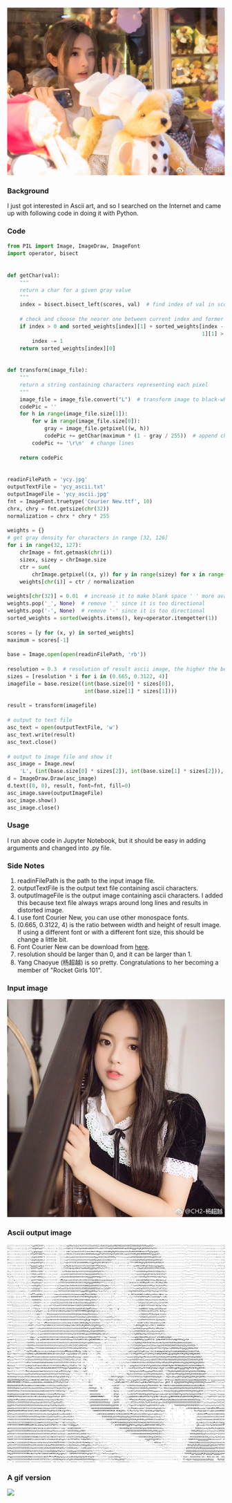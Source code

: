 ![title image](https://raw.githubusercontent.com/Wizna/play/master/006a0Rdhgy1ficp70i78kj30yp0qown2.jpg)

### Background

I just got interested in Ascii art, and so I searched on the Internet and came up with following code in doing it with Python.

### Code

```python
from PIL import Image, ImageDraw, ImageFont
import operator, bisect


def getChar(val):
    """
    return a char for a given gray value
    """
    index = bisect.bisect_left(scores, val)  # find index of val in scores

    # check and choose the nearer one between current index and former index
    if index > 0 and sorted_weights[index][1] + sorted_weights[index -
                                                               1][1] > 2 * val:
        index -= 1
    return sorted_weights[index][0]


def transform(image_file):
    """
    return a string containing characters representing each pixel
    """
    image_file = image_file.convert("L")  # transform image to black-white
    codePic = ''
    for h in range(image_file.size[1]):
        for w in range(image_file.size[0]):
            gray = image_file.getpixel((w, h))
            codePic += getChar(maximum * (1 - gray / 255))  # append characters
        codePic += '\r\n'  # change lines

    return codePic


readinFilePath = 'ycy.jpg'
outputTextFile = 'ycy_ascii.txt'
outputImageFile = 'ycy_ascii.jpg'
fnt = ImageFont.truetype('Courier New.ttf', 10)
chrx, chry = fnt.getsize(chr(32))
normalization = chrx * chry * 255

weights = {}
# get gray density for characters in range [32, 126]
for i in range(32, 127):
    chrImage = fnt.getmask(chr(i))
    sizex, sizey = chrImage.size
    ctr = sum(
        chrImage.getpixel((x, y)) for y in range(sizey) for x in range(sizex))
    weights[chr(i)] = ctr / normalization

weights[chr(32)] = 0.01  # increase it to make blank space ' ' more available
weights.pop('_', None)  # remove '_' since it is too directional
weights.pop('-', None)  # remove '-' since it is too directional
sorted_weights = sorted(weights.items(), key=operator.itemgetter(1))

scores = [y for (x, y) in sorted_weights]
maximum = scores[-1]

base = Image.open(open(readinFilePath, 'rb'))

resolution = 0.3  # resolution of result ascii image, the higher the better
sizes = [resolution * i for i in (0.665, 0.3122, 4)]
imagefile = base.resize((int(base.size[0] * sizes[0]),
                         int(base.size[1] * sizes[1])))

result = transform(imagefile)

# output to text file
asc_text = open(outputTextFile, 'w')
asc_text.write(result)
asc_text.close()

# output to image file and show it
asc_image = Image.new(
    'L', (int(base.size[0] * sizes[2]), int(base.size[1] * sizes[2])), 255)
d = ImageDraw.Draw(asc_image)
d.text((0, 0), result, font=fnt, fill=0)
asc_image.save(outputImageFile)
asc_image.show()
asc_image.close()
```

### Usage

I run above code in Jupyter Notebook, but it should be easy in adding arguments and changed into .py file.

### Side Notes

1. readinFilePath is the path to the input image file.
2. outputTextFile is the output text file containing ascii characters.
3. outputImageFile is the output image containing ascii characters. I added this because text file always wraps around long lines and results in distorted image.
4. I use font Courier New, you can use other monospace fonts.
5. (0.665, 0.3122, 4) is the ratio between width and height of result image. If using a different font or with a different font size, this should be change a little bit.
6. Font Courier New can be download from [here](https://github.com/trishume/OpenTuringCompiler/blob/master/stdlib-sfml/fonts/Courier%20New.ttf). 
7. resolution should be larger than 0, and it can be larger than 1.
8. Yang Chaoyue (杨超越) is so pretty. Congratulations to her becoming a member of "Rocket Girls 101".

### Input image 

![](https://raw.githubusercontent.com/Wizna/Wizna.github.io/master/images/ycy.jpg)

### Ascii output image

![](https://github.com/Wizna/Wizna.github.io/blob/master/images/ycy_ascii-2.jpg?raw=true)

### A gif version

![](https://github.com/Wizna/Wizna.github.io/blob/master/images/ycy.gif?raw=true)